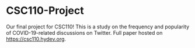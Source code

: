 # CSC110-Project

Our final project for CSC110! This is a study on the frequency and popularity of COVID-19-related discussions on Twitter. 
Full paper hosted on https://csc110.hydev.org.
